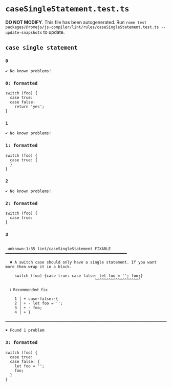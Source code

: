 # `caseSingleStatement.test.ts`

**DO NOT MODIFY**. This file has been autogenerated. Run `rome test packages/@romejs/js-compiler/lint/rules/caseSingleStatement.test.ts --update-snapshots` to update.

## `case single statement`

### `0`

```
✔ No known problems!

```

### `0: formatted`

```
switch (foo) {
  case true:
  case false:
    return 'yes';
}

```

### `1`

```
✔ No known problems!

```

### `1: formatted`

```
switch (foo) {
  case true: {
  }
}

```

### `2`

```
✔ No known problems!

```

### `2: formatted`

```
switch (foo) {
  case true:
}

```

### `3`

```

 unknown:1:35 lint/caseSingleStatement FIXABLE ━━━━━━━━━━━━━━━━━━━━━━━━━━━━━━━━━━━━━━━━━━━━━━━━━━━━━

  ✖ A switch case should only have a single statement. If you want more then wrap it in a block.

    switch (foo) {case true: case false: let foo = ''; foo;}
                                       ^^^^^^^^^^^^^^^^^^^^

  ℹ Recommended fix

    1 │ + case·false:·{
    2 │ + · let foo = '';
    3 │ + · foo;
    4 │ + }

━━━━━━━━━━━━━━━━━━━━━━━━━━━━━━━━━━━━━━━━━━━━━━━━━━━━━━━━━━━━━━━━━━━━━━━━━━━━━━━━━━━━━━━━━━━━━━━━━━━━

✖ Found 1 problem

```

### `3: formatted`

```
switch (foo) {
  case true:
  case false: {
    let foo = '';
    foo;
  }
}

```
